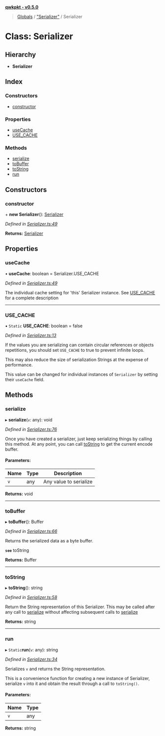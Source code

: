 **[qwkpkt - v0.5.0](../README.md)**

> [Globals](../globals.md) / ["Serializer"](../modules/_serializer_.md) / Serializer

# Class: Serializer

## Hierarchy

* **Serializer**

## Index

### Constructors

* [constructor](_serializer_.serializer.md#constructor)

### Properties

* [useCache](_serializer_.serializer.md#usecache)
* [USE\_CACHE](_serializer_.serializer.md#use_cache)

### Methods

* [serialize](_serializer_.serializer.md#serialize)
* [toBuffer](_serializer_.serializer.md#tobuffer)
* [toString](_serializer_.serializer.md#tostring)
* [run](_serializer_.serializer.md#run)

## Constructors

### constructor

\+ **new Serializer**(): [Serializer](_serializer_.serializer.md)

*Defined in [Serializer.ts:49](https://github.com/Madrok/pktstorm/blob/f0875b2/src/Serializer.ts#L49)*

**Returns:** [Serializer](_serializer_.serializer.md)

## Properties

### useCache

•  **useCache**: boolean = Serializer.USE\_CACHE

*Defined in [Serializer.ts:49](https://github.com/Madrok/pktstorm/blob/f0875b2/src/Serializer.ts#L49)*

The individual cache setting for 'this' Serializer instance.
See [USE_CACHE](_serializer_.serializer.md#use_cache) for a complete description

___

### USE\_CACHE

▪ `Static` **USE\_CACHE**: boolean = false

*Defined in [Serializer.ts:13](https://github.com/Madrok/pktstorm/blob/f0875b2/src/Serializer.ts#L13)*

If the values you are serializing can contain circular references or
objects repetitions, you should set `USE_CACHE` to true to prevent
infinite loops.

This may also reduce the size of serialization Strings at the expense of
performance.

This value can be changed for individual instances of `Serializer` by
setting their `useCache` field.

## Methods

### serialize

▸ **serialize**(`v`: any): void

*Defined in [Serializer.ts:76](https://github.com/Madrok/pktstorm/blob/f0875b2/src/Serializer.ts#L76)*

Once you have created a serializer, just keep serializing things
by calling this method. At any point, you can call [toString](_serializer_.serializer.md#tostring)
to get the current encode buffer.

#### Parameters:

Name | Type | Description |
------ | ------ | ------ |
`v` | any | Any value to serialize  |

**Returns:** void

___

### toBuffer

▸ **toBuffer**(): Buffer

*Defined in [Serializer.ts:66](https://github.com/Madrok/pktstorm/blob/f0875b2/src/Serializer.ts#L66)*

Returns the serialized data as a byte buffer.

**`see`** toString

**Returns:** Buffer

___

### toString

▸ **toString**(): string

*Defined in [Serializer.ts:58](https://github.com/Madrok/pktstorm/blob/f0875b2/src/Serializer.ts#L58)*

Return the String representation of this Serializer. This may
be called after any call to [serialize](_serializer_.serializer.md#serialize) without affecting
subsequent calls to [serialize](_serializer_.serializer.md#serialize)

**Returns:** string

___

### run

▸ `Static`**run**(`v`: any): string

*Defined in [Serializer.ts:34](https://github.com/Madrok/pktstorm/blob/f0875b2/src/Serializer.ts#L34)*

Serializes `v` and returns the String representation.

This is a convenience function for creating a new instance of
Serializer, serialize `v` into it and obtain the result through a call
to `toString()`.

#### Parameters:

Name | Type |
------ | ------ |
`v` | any |

**Returns:** string

